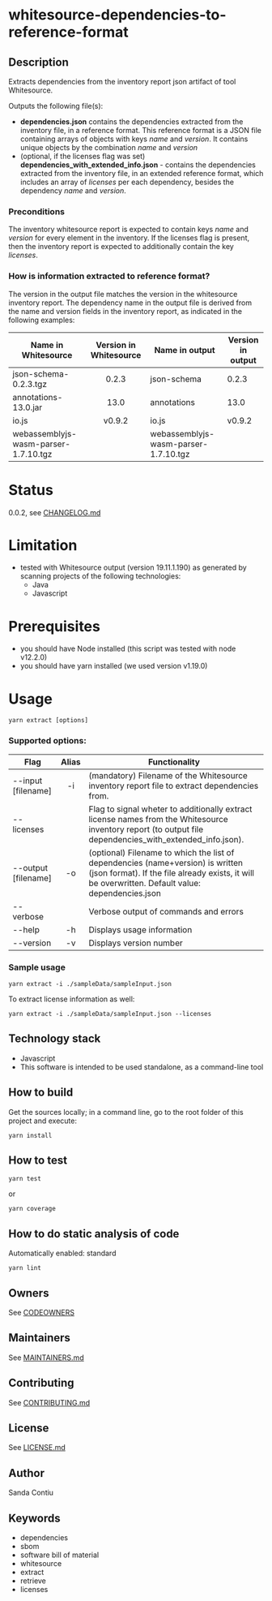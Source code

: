 # whitesource-dependencies-to-reference-format
## Description
Extracts dependencies from the inventory report json artifact of tool Whitesource.

Outputs the following file(s): 
  - __dependencies.json__ contains the dependencies extracted from the inventory file, in a reference format. This reference format is a JSON file containing arrays of objects with keys _name_ and _version_. It contains unique objects by the combination _name_ and _version_
  - (optional, if the licenses flag was set) __dependencies_with_extended_info.json__ - contains the dependencies extracted from the inventory file, in an extended reference format, which includes an array of _licenses_ per each dependency, besides the dependency _name_ and _version_.

### Preconditions
The  inventory whitesource report is expected to contain keys _name_ and _version_ for every element in the inventory.
If the licenses flag is present, then the inventory report is expected to additionally contain the key _licenses_.

### How is information extracted to reference format?
The version in the output file matches the version in the whitesource inventory report. The dependency name in the output file is derived from the name and version fields in the inventory report, as indicated in the following examples:

| Name in Whitesource                  | Version in Whitesource | Name in output                       |   Version in output   
| -------------------------------------|:----------------------:|  ------------------------------------|--------------------
| json-schema-0.2.3.tgz                | 0.2.3                  | json-schema                          | 0.2.3
| annotations-13.0.jar                 | 13.0                   | annotations                          | 13.0 
| io.js                                | v0.9.2                 | io.js                                | v0.9.2
| webassemblyjs-wasm-parser-1.7.10.tgz |                        | webassemblyjs-wasm-parser-1.7.10.tgz |

# Status
0.0.2, see [CHANGELOG.md](./CHANGELOG.md)

# Limitation
- tested with Whitesource output (version 19.11.1.190) as generated by scanning projects of the following technologies: 
  - Java
  - Javascript

# Prerequisites
- you should have Node installed (this script was tested with node v12.2.0)
- you should have yarn installed (we used version v1.19.0)

# Usage
```
yarn extract [options]
```

### Supported options:

| Flag                 | Alias | Functionality
| ---------------------|:-----:| -------------------------------------
| --input [filename]   |  -i   | (mandatory) Filename of the Whitesource inventory report file to extract dependencies from.
| --licenses           |       | Flag to signal wheter to additionally extract license names from the Whitesource inventory report (to output file dependencies_with_extended_info.json).
| --output [filename]|  -o   | (optional) Filename to which the list of dependencies (name+version) is written (json format). If the file already exists, it will be overwritten. Default value: dependencies.json
| --verbose          |       | Verbose output of commands and errors
| --help             | -h    | Displays usage information
| --version          | -v    | Displays version number



### Sample usage
```
yarn extract -i ./sampleData/sampleInput.json
```
To extract license information as well: 
```
yarn extract -i ./sampleData/sampleInput.json --licenses
```
## Technology stack
- Javascript
- This software is intended to be used standalone, as a command-line tool

## How to build
Get the sources locally; in a command line, go to the root folder of this project and execute:
```
yarn install
```
## How to test
```
yarn test
```
or 
```
yarn coverage
```

## How to do static analysis of code
Automatically enabled: standard
```
yarn lint
```

## Owners
See [CODEOWNERS](./CODEOWNERS)

## Maintainers
See [MAINTAINERS.md](./MAINTAINERS.md)

## Contributing
See [CONTRIBUTING.md](./CONTRIBUTING.md)

## License
See [LICENSE.md](./LICENSE.md)

## Author
Sanda Contiu

## Keywords
  - dependencies
  - sbom
  - software bill of material
  - whitesource
  - extract
  - retrieve
  - licenses
